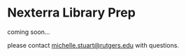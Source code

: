 Nexterra Library Prep
================

coming soon…

please contact <michelle.stuart@rutgers.edu> with questions.
